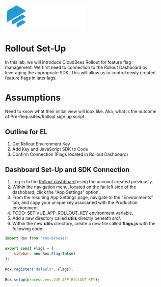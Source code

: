 ![Rollout.io](img/rollout/rollout-logo.svg)
# Rollout Set-Up

In this lab, we will introduce CloudBees Rollout for feature flag management. We first need to connection to the Rollout Dashboard by leveraging the appropriate SDK. This will allow us to control newly created feature flags in later lags.

# Assumptions
Need to know what their initial view will look like. Aka, what is the outcome of Pre-Requisites/Rollout sign up script

## Outline for EL
1. Get Rollout Environment Key
2. Add Key and JavaScript SDK to Code
3. Confirm Connection (Flags located in Rollout Dashboard) 

## Dashboard Set-Up and SDK Connection
1. Log in to the [Rollout dashboard](https://app.rollout.io/login) using the account created previously.
2. Within the navigation menu, located on the far left side of the dashobard, click the "App Settings" option.
3. From the resulting App Settings page, navigate to the "Environments" tab, and copy your unique key associated with the Production environment.
4. TODO: SET VUE_APP_ROLLOUT_KEY environment variable.
5. Add a new directory called **utils** directly beneath src/.
6. Within the new **utils** directory, create a new file called **flags.js** with the following code:
```javascript
import Rox from 'rox-browser'

export const Flags = {
	sidebar: new Rox.Flag(false)
};

Rox.register('default', Flags);

Rox.setup(process.env.VUE_APP_ROLLOUT_KEY);
```
